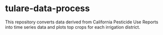 # tulare-data-process
This repository converts data derived from California Pesticide Use Reports into time series data and plots top crops for each irrigation district.
